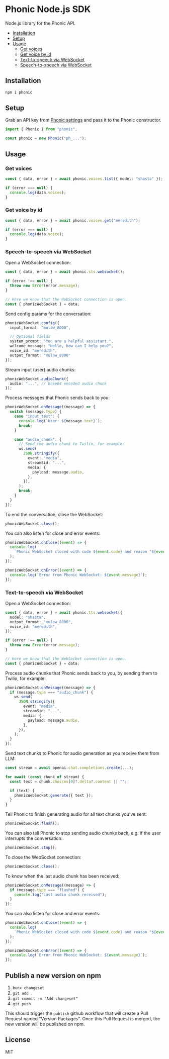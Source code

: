 # Phonic Node.js SDK

Node.js library for the Phonic API.

- [Installation](#installation)
- [Setup](#setup)
- [Usage](#usage)
  - [Get voices](#get-voices)
  - [Get voice by id](#get-voice-by-id)
  - [Text-to-speech via WebSocket](#text-to-speech-via-websocket)
  - [Speech-to-speech via WebSocket](#speech-to-speech-via-websocket)

## Installation

```bash
npm i phonic
```

## Setup

Grab an API key from [Phonic settings](https://phonic.co/settings) and pass it to the Phonic constructor.

```ts
import { Phonic } from "phonic";

const phonic = new Phonic("ph_...");
```

## Usage

### Get voices

```ts
const { data, error } = await phonic.voices.list({ model: "shasta" });

if (error === null) {
  console.log(data.voices);
}
```


### Get voice by id

```ts
const { data, error } = await phonic.voices.get("meredith");

if (error === null) {
  console.log(data.voice);
}
```

### Speech-to-speech via WebSocket

Open a WebSocket connection:

```ts
const { data, error } = await phonic.sts.websocket();

if (error !== null) {
  throw new Error(error.message);
}

// Here we know that the WebSocket connection is open.
const { phonicWebSocket } = data;
```

Send config params for the conversation:

```ts
phonicWebSocket.config({
  input_format: "mulaw_8000",

  // Optional fields
  system_prompt: "You are a helpful assistant.",
  welcome_message: "Hello, how can I help you?",
  voice_id: "meredith",
  output_format: "mulaw_8000"
});
```

Stream input (user) audio chunks:

```ts
phonicWebSocket.audioChunk({
  audio: "...", // base64 encoded audio chunk
});
```

Process messages that Phonic sends back to you:

```ts
phonicWebSocket.onMessage((message) => {
  switch (message.type) {
    case "input_text": {
      console.log(`User: ${message.text}`);
      break;
    }

    case "audio_chunk": {
      // Send the audio chunk to Twilio, for example:
      ws.send(
        JSON.stringify({
          event: "media",
          streamSid: "...",
          media: {
            payload: message.audio,
          },
        }),
      );
      break;
    }
  }
});
```

To end the conversation, close the WebSocket:

```ts
phonicWebSocket.close();
```

You can also listen for close and error events:

```ts
phonicWebSocket.onClose((event) => {
  console.log(
    `Phonic WebSocket closed with code ${event.code} and reason "${event.reason}"`,
  );
});

phonicWebSocket.onError((event) => {
  console.log(`Error from Phonic WebSocket: ${event.message}`);
});
```

### Text-to-speech via WebSocket

Open a WebSocket connection:

```ts
const { data, error } = await phonic.tts.websocket({
  model: "shasta",
  output_format: "mulaw_8000",
  voice_id: "meredith",
});

if (error !== null) {
  throw new Error(error.message);
}

// Here we know that the WebSocket connection is open.
const { phonicWebSocket } = data;
```

Process audio chunks that Phonic sends back to you, by sending them to Twilio, for example:

```ts
phonicWebSocket.onMessage((message) => {
  if (message.type === "audio_chunk") {
    ws.send(
      JSON.stringify({
        event: "media",
        streamSid: "...",
        media: {
          payload: message.audio,
        },
      }),
    );
  }
});
```

Send text chunks to Phonic for audio generation as you receive them from LLM:

```ts
const stream = await openai.chat.completions.create(...);

for await (const chunk of stream) {
  const text = chunk.choices[0]?.delta?.content || "";

  if (text) {
    phonicWebSocket.generate({ text });
  }
}
```

Tell Phonic to finish generating audio for all text chunks you've sent:

```ts
phonicWebSocket.flush();
```

You can also tell Phonic to stop sending audio chunks back, e.g. if the user interrupts the conversation:

```ts
phonicWebSocket.stop();
```

To close the WebSocket connection:

```ts
phonicWebSocket.close();
```

To know when the last audio chunk has been received:

```ts
phonicWebSocket.onMessage((message) => {
  if (message.type === "flushed") {
    console.log("Last audio chunk received");
  }
});
```

You can also listen for close and error events:

```ts
phonicWebSocket.onClose((event) => {
  console.log(
    `Phonic WebSocket closed with code ${event.code} and reason "${event.reason}"`,
  );
});

phonicWebSocket.onError((event) => {
  console.log(`Error from Phonic WebSocket: ${event.message}`);
});
```

## Publish a new version on npm

1. `bunx changeset`
2. `git add .`
3. `git commit -m "Add changeset"`
4. `git push`

This should trigger the `publish` github workflow that will create a Pull Request named "Version Packages". 
Once this Pull Request is merged, the new version will be published on npm.

## License

MIT
